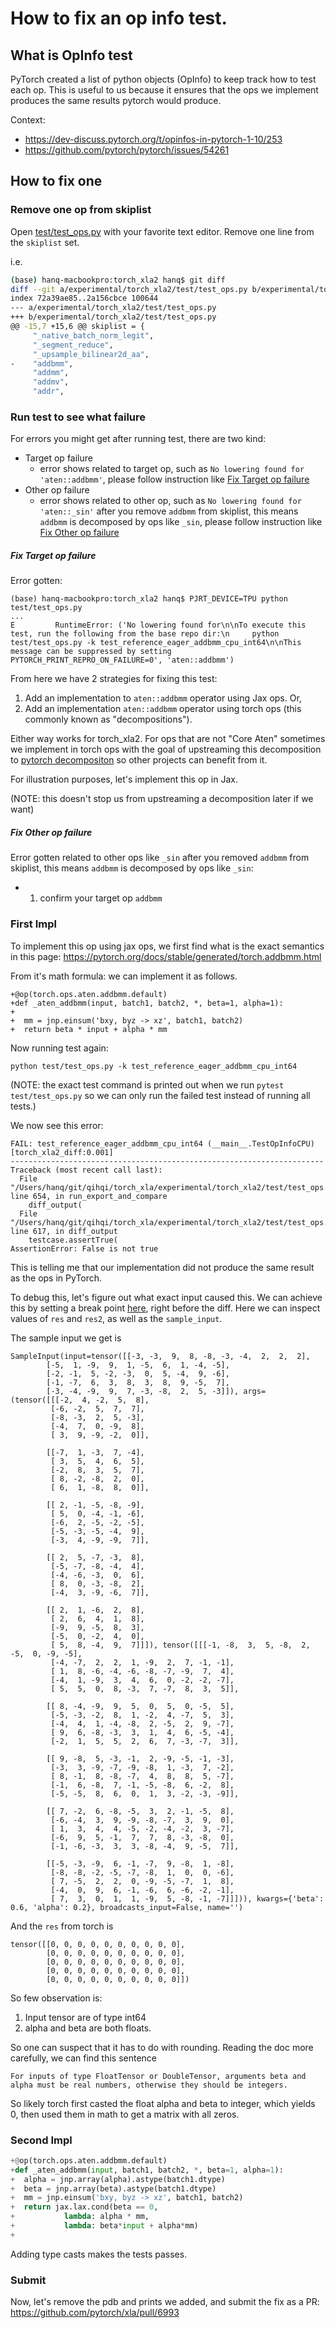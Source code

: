 # How to fix an op info test.

## What is OpInfo test

PyTorch created a list of python objects (OpInfo) to keep
track how to test each op. This is useful to us because it
ensures that the ops we implement produces the same results
pytorch would produce.

Context:
* https://dev-discuss.pytorch.org/t/opinfos-in-pytorch-1-10/253
* https://github.com/pytorch/pytorch/issues/54261


## How to fix one

### Remove one op from skiplist

Open [test/test_ops.py](../test/test_ops.py) with your
favorite text editor. 
Remove one line from the `skiplist` set.

i.e.

```bash
(base) hanq-macbookpro:torch_xla2 hanq$ git diff
diff --git a/experimental/torch_xla2/test/test_ops.py b/experimental/torch_xla2/test/test_ops.py
index 72a39ae85..2a156cbce 100644
--- a/experimental/torch_xla2/test/test_ops.py
+++ b/experimental/torch_xla2/test/test_ops.py
@@ -15,7 +15,6 @@ skiplist = {
     "_native_batch_norm_legit",
     "_segment_reduce",
     "_upsample_bilinear2d_aa",
-    "addbmm",
     "addmm",
     "addmv",
     "addr",
```

### Run test to see what failure
For errors you might get after running test, there are two kind:
- Target op failure
  - error shows related to target op, such as `No lowering found for 'aten::addbmm'`, please follow instruction like [Fix Target op failure]()
- Other op failure
  - error shows related to other op, such as `No lowering found for 'aten::_sin'` after you remove `addbmm` from skiplist, this means `addbmm` is decomposed by ops like `_sin`, please follow instruction like [Fix Other op failure]()

##### Fix Target op failure
Error gotten:

```
(base) hanq-macbookpro:torch_xla2 hanq$ PJRT_DEVICE=TPU python test/test_ops.py 
...
E         RuntimeError: ('No lowering found for\n\nTo execute this test, run the following from the base repo dir:\n     python test/test_ops.py -k test_reference_eager_addbmm_cpu_int64\n\nThis message can be suppressed by setting PYTORCH_PRINT_REPRO_ON_FAILURE=0', 'aten::addbmm')
```

From here we have 2 strategies for fixing this test:

1. Add an implementation to `aten::addbmm` operator using Jax ops. Or,
2. Add an  implementation `aten::addbmm` operator using torch ops (this commonly known as "decompositions").

Either way works for torch_xla2. For ops that are not "Core Aten" sometimes we implement in torch ops with the goal of
upstreaming this decomposition to [pytorch decompositon](https://github.com/pytorch/pytorch/blob/main/torch/_decomp/decompositions.py) 
so other projects can benefit from it.

For illustration purposes, let's implement this op in Jax. 

(NOTE: this doesn't stop us from upstreaming a decomposition later if we want)

##### Fix Other op failure
Error gotten related to other ops like `_sin` after you removed `addbmm` from skiplist, this means `addbmm` is decomposed by ops like `_sin`:
- 1. confirm your target op `addbmm`

### First Impl

To implement this op using jax ops, we first find what 
is the exact semantics in this page:
https://pytorch.org/docs/stable/generated/torch.addbmm.html

From it's math formula: we can implement it as follows.

```
+@op(torch.ops.aten.addbmm.default)
+def _aten_addbmm(input, batch1, batch2, *, beta=1, alpha=1):
+
+  mm = jnp.einsum('bxy, byz -> xz', batch1, batch2)
+  return beta * input + alpha * mm
```

Now running test again:

```
python test/test_ops.py -k test_reference_eager_addbmm_cpu_int64
```

(NOTE: the exact test command is printed out when we run 
`pytest test/test_ops.py` so we can only run the failed test instead of running all tests.)

We now see this error:

```
FAIL: test_reference_eager_addbmm_cpu_int64 (__main__.TestOpInfoCPU) [torch_xla2_diff:0.001]
----------------------------------------------------------------------
Traceback (most recent call last):
  File "/Users/hanq/git/qihqi/torch_xla/experimental/torch_xla2/test/test_ops.py", line 654, in run_export_and_compare
    diff_output(
  File "/Users/hanq/git/qihqi/torch_xla/experimental/torch_xla2/test/test_ops.py", line 617, in diff_output
    testcase.assertTrue(
AssertionError: False is not true
```

This is telling me that our implementation did not produce 
the same result as the ops in PyTorch.

To debug this, let's figure out what exact input caused this.
We can achieve this by setting a break point [here](https://github.com/pytorch/xla/blob/master/experimental/torch_xla2/test/test_ops.py#L644), right before the diff. Here we can 
inspect values of `res` and `res2`, as well as the `sample_input`.

The sample input we get is 
```
SampleInput(input=tensor([[-3, -3,  9,  8, -8, -3, -4,  2,  2,  2],
        [-5,  1, -9,  9,  1, -5,  6,  1, -4, -5],
        [-2, -1,  5, -2, -3,  0,  5, -4,  9, -6],
        [-1, -7,  6,  3,  8,  3,  8,  9, -5,  7],
        [-3, -4, -9,  9,  7, -3, -8,  2,  5, -3]]), args=(tensor([[[-2,  4, -2,  5,  8],
         [-6, -2,  5,  7,  7],
         [-8, -3,  2,  5, -3],
         [-4,  7,  0, -9,  8],
         [ 3,  9, -9, -2,  0]],

        [[-7,  1, -3,  7, -4],
         [ 3,  5,  4,  6,  5],
         [-2,  8,  3,  5,  7],
         [ 8, -2, -8,  2,  0],
         [ 6,  1, -8,  8,  0]],

        [[ 2, -1, -5, -8, -9],
         [ 5,  0, -4, -1, -6],
         [-6,  2, -5, -2, -5],
         [-5, -3, -5, -4,  9],
         [-3,  4, -9, -9,  7]],

        [[ 2,  5, -7, -3,  8],
         [-5, -7, -8, -4,  4],
         [-4, -6, -3,  0,  6],
         [ 8,  0, -3, -8,  2],
         [-4,  3, -9, -6,  7]],

        [[ 2,  1, -6,  2,  8],
         [ 2,  6,  4,  1,  8],
         [-9,  9, -5,  8,  3],
         [-5,  0, -2,  4,  0],
         [ 5,  8, -4,  9,  7]]]), tensor([[[-1, -8,  3,  5, -8,  2, -5,  0, -9, -5],
         [-4, -7,  2,  2,  1, -9,  2,  7, -1, -1],
         [ 1,  8, -6, -4, -6, -8, -7, -9,  7,  4],
         [-4,  1, -9,  3,  4,  6,  0, -2, -2, -7],
         [ 5,  5,  0,  8, -3,  7, -7,  8,  3,  5]],

        [[ 8, -4, -9,  9,  5,  0,  5,  0, -5,  5],
         [-5, -3, -2,  8,  1, -2,  4, -7,  5,  3],
         [-4,  4,  1, -4, -8,  2, -5,  2,  9, -7],
         [ 9,  6, -8, -3,  3,  1,  4,  6, -5, -4],
         [-2,  1,  5,  5,  2,  6,  7, -3, -7,  3]],

        [[ 9, -8,  5, -3, -1,  2, -9, -5, -1, -3],
         [-3,  3, -9, -7, -9, -8,  1, -3,  7, -2],
         [ 8, -1,  8, -8, -7,  4,  8,  8,  5, -7],
         [-1,  6, -8,  7, -1, -5, -8,  6, -2,  8],
         [-5, -5,  8,  6,  0,  1,  3, -2, -3, -9]],

        [[ 7, -2,  6, -8, -5,  3,  2, -1, -5,  8],
         [-6, -4,  3,  9, -9, -8, -7,  3,  9,  0],
         [ 1,  3,  4,  4, -5, -2, -4, -2,  3, -7],
         [-6,  9,  5, -1,  7,  7,  8, -3, -8,  0],
         [-1, -6, -3,  3,  3, -8, -4,  9, -5,  7]],

        [[-5, -3, -9,  6, -1, -7,  9, -8,  1, -8],
         [-8, -8, -2, -5, -7, -8,  1,  0,  0, -6],
         [ 7, -5,  2,  2,  0, -9, -5, -7,  1,  8],
         [-4,  0,  9,  6, -1, -6,  6, -6, -2, -1],
         [ 7,  3,  0,  1,  1, -9,  5, -8, -1, -7]]])), kwargs={'beta': 0.6, 'alpha': 0.2}, broadcasts_input=False, name='')
```

And the `res` from torch is 

```
tensor([[0, 0, 0, 0, 0, 0, 0, 0, 0, 0],
        [0, 0, 0, 0, 0, 0, 0, 0, 0, 0],
        [0, 0, 0, 0, 0, 0, 0, 0, 0, 0],
        [0, 0, 0, 0, 0, 0, 0, 0, 0, 0],
        [0, 0, 0, 0, 0, 0, 0, 0, 0, 0]])
```

So few observation is:
1. Input tensor are of type int64
2. alpha and beta are both floats.

So one can suspect that it has to do with rounding.
Reading the doc more carefully, we can find this sentence

    For inputs of type FloatTensor or DoubleTensor, arguments beta and alpha must be real numbers, otherwise they should be integers.

So likely torch first casted the float alpha and beta to integer, which yields 0, then used them in math to get a matrix with all zeros.

### Second Impl

```python
+@op(torch.ops.aten.addbmm.default)
+def _aten_addbmm(input, batch1, batch2, *, beta=1, alpha=1):
+  alpha = jnp.array(alpha).astype(batch1.dtype)
+  beta = jnp.array(beta).astype(batch1.dtype)
+  mm = jnp.einsum('bxy, byz -> xz', batch1, batch2)
+  return jax.lax.cond(beta == 0,
+           lambda: alpha * mm,
+           lambda: beta*input + alpha*mm)
+
```

Adding type casts makes the tests passes.

### Submit
Now, let's remove the pdb and prints we added, and submit the fix as a PR: https://github.com/pytorch/xla/pull/6993

